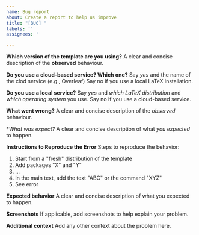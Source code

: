 ```yaml
---
name: Bug report
about: Create a report to help us improve
title: "[BUG] "
labels: ''
assignees: ''

---
```


**Which version of the template are you using?**
A clear and concise description of the **observed** behaviour.

**Do you use a cloud-based service?  Which one?**
Say *yes* and the name of the clod service (e.g., Overleaf)
Say no if you use a local LaTeX installation.

**Do you use a local service?**
Say *yes* and *which LaTeX distribution* and *which operating system* you use.
Say no if you use a cloud-based service.

**What went wrong?**
A clear and concise description of the *observed* behaviour.

**What was expect?*
A clear and concise description of what *you expected* to happen.

**Instructions to Reproduce the Error**
Steps to reproduce the behavior:
1. Start from a "fresh" distribution of the template
2. Add packages "X" and "Y"
3. …
3. In the main text, add the text "ABC" or the command "XYZ"
4. See error

**Expected behavior**
A clear and concise description of what you expected to happen.

**Screenshots**
If applicable, add screenshots to help explain your problem.

**Additional context**
Add any other context about the problem here.
